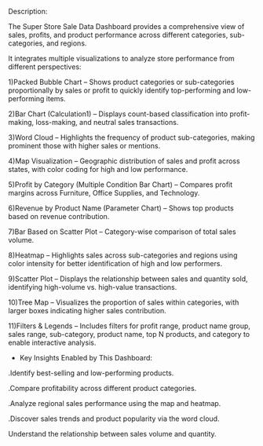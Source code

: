 Description:

The Super Store Sale Data Dashboard provides a comprehensive view of sales, profits, and product performance across different categories, sub-categories, and regions.

It integrates multiple visualizations to analyze store performance from different perspectives:

1)Packed Bubble Chart – Shows product categories or sub-categories proportionally by sales or profit to quickly identify top-performing and low-performing items.

2)Bar Chart (Calculation1) – Displays count-based classification into profit-making, loss-making, and neutral sales transactions.

3)Word Cloud – Highlights the frequency of product sub-categories, making prominent those with higher sales or mentions.

4)Map Visualization – Geographic distribution of sales and profit across states, with color coding for high and low performance.

5)Profit by Category (Multiple Condition Bar Chart) – Compares profit margins across Furniture, Office Supplies, and Technology.

6)Revenue by Product Name (Parameter Chart) – Shows top products based on revenue contribution.

7)Bar Based on Scatter Plot – Category-wise comparison of total sales volume.

8)Heatmap – Highlights sales across sub-categories and regions using color intensity for better identification of high and low performers.

9)Scatter Plot – Displays the relationship between sales and quantity sold, identifying high-volume vs. high-value transactions.

10)Tree Map – Visualizes the proportion of sales within categories, with larger boxes indicating higher sales contribution.

11)Filters & Legends – Includes filters for profit range, product name group, sales range, sub-category, product name, top N products, and category to enable interactive analysis.

* Key Insights Enabled by This Dashboard:
  
.Identify best-selling and low-performing products.

.Compare profitability across different product categories.

.Analyze regional sales performance using the map and heatmap.

.Discover sales trends and product popularity via the word cloud.

Understand the relationship between sales volume and quantity.


